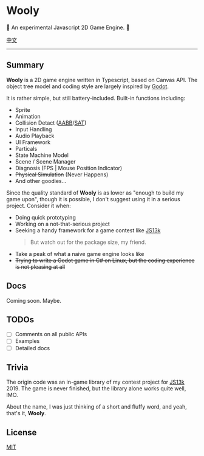 # Wooly

:construction: An experimental Javascript 2D Game Engine. :construction:

[中文](README_cn.md)

---

## Summary

**Wooly** is a 2D game engine written in Typescript, based on Canvas API. The object tree model and coding style are largely inspired by [Godot][_godot].

It is rather simple, but still battery-included. Built-in functions including:

- Sprite
- Animation
- Collision Detact ([AABB][_aabb]/[SAT][_sat])
- Input Handling
- Audio Playback
- UI Framework
- Particals
- State Machine Model
- Scene / Scene Manager
- Diagnosis (FPS | Mouse Position Indicator)
- ~~Physical Simulation~~ (Never Happens)
- And other goodies...

Since the quality standard of **Wooly** is as lower as "enough to build my game upon", though it is possible, I don't suggest using it in a serious project. Consider it when:

- Doing quick prototyping
- Working on a not-that-serious project
- Seeking a handy framework for a game contest like [JS13k][_js13k]
  > But watch out for the package size, my friend.
- Take a peak of what a naive game engine looks like
- ~~Trying to write a Godot game in C# on Linux, but the coding experience is not pleasing at all~~

## Docs

Coming soon. Maybe.

## TODOs

- [ ] Comments on all public APIs
- [ ] Examples
- [ ] Detailed docs

## Trivia

The origin code was an in-game library of my contest project for [JS13k][_js13k] 2019. The game is never finished, but the library alone works quite well, IMO.

About the name, I was just thinking of a short and fluffy word, and yeah, that's it, **Wooly**.

## License

[MIT](LICENSE)

[_godot]: https://godotengine.org/
[_aabb]: https://en.wikipedia.org/wiki/Minimum_bounding_box#Axis-aligned_minimum_bounding_box
[_sat]: http://www.dyn4j.org/2010/01/sat/
[_js13k]: http://js13kgames.com/
